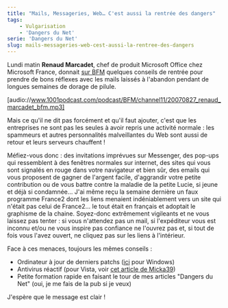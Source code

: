 ```yaml
---
title: "Mails, Messageries, Web… C'est aussi la rentrée des dangers"
tags:
    - Vulgarisation
    - 'Dangers du Net'
serie: 'Dangers du Net'
slug: mails-messageries-web-cest-aussi-la-rentree-des-dangers
---
```


Lundi matin **Renaud Marcadet**, chef de produit Microsoft Office chez Microsoft France, donnait [sur BFM](http://bfmbusiness.bfmtv.com/) quelques conseils de rentrée pour prendre de bons réflexes avec les mails laissés à l'abandon pendant de longues semaines de dorage de pilule.

[audio://www.1001podcast.com/podcast/BFM/channel11/20070827_renaud_marcadet_bfm.mp3]

Mais ce qu'il ne dit pas forcément et qu'il faut ajouter, c'est que les entreprises ne sont pas les seules à avoir repris une activité normale : les spammeurs et autres personnalités malveillantes du Web sont aussi de retour et leurs serveurs chauffent !

Méfiez-vous donc : des invitations imprévues sur Messenger, des pop-ups qui ressemblent à des fenêtres normales sur internet, des sites qui vous sont signalés en rouge dans votre navigateur et bien sûr, des emails qui vous proposent de gagner de l'argent facile, d'aggrandir votre petite contribution ou de vous battre contre la maladie de la petite Lucie, si jeune et déjà si condamnée… J'ai même reçu la semaine dernière un faux programme France2 dont les liens menaient indéniablement vers un site qui n'était pas celui de France2… le tout était en français et adoptait le graphisme de la chaine. Soyez-donc extrêmement vigileants et ne vous laissez pas tenter : si vous n'attendez pas un mail, si l'expéditeur vous est inconnu et/ou ne vous inspire pas confiance ne l'ouvrez pas et, si tout de fois vous l'avez ouvert, ne cliquez pas sur les liens à l'intérieur.

Face à ces menaces, toujours les mêmes conseils :

- Ordinateur à jour de derniers patchs ([ici](http://update.microsoft.com/windowsupdate/v6/default.aspx) pour Windows)
- Antivirus réactif (pour Vista, voir [cet article de Micka39](http://micka39.info/2007/08/17/avast-ou-vs-antivir-lequel-prendre/))
- Petite formation rapide en faisant le tour de mes articles "Dangers du Net" (oui, je me fais de la pub si je veux)

J'espère que le message est clair !
